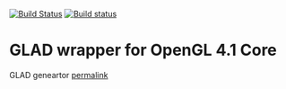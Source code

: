 [![Build Status](https://travis-ci.org/borodust/bodge-glad.svg)](https://travis-ci.org/borodust/bodge-glad) [![Build status](https://ci.appveyor.com/api/projects/status/hd70t4t9hqx7aqhe?svg=true)](https://ci.appveyor.com/project/borodust/bodge-glad)

# GLAD wrapper for OpenGL 4.1 Core

GLAD geneartor [permalink](http://glad.dav1d.de/#profile=core&specification=gl&api=gl%3D4.6&api=gles1%3Dnone&api=gles2%3Dnone&api=glsc2%3Dnone&language=c&loader=on)
